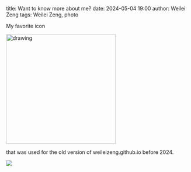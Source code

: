 title: Want to know more about me?
date: 2024-05-04 19:00
author: Weilei Zeng
tags: Weilei Zeng, photo



My favorite icon

<img src="/images/logos/zw@960px.png" alt="drawing" width="300"/>




that was used for the old version of weileizeng.github.io before 2024.


![](static/zwl_assets/icon.jpeg)